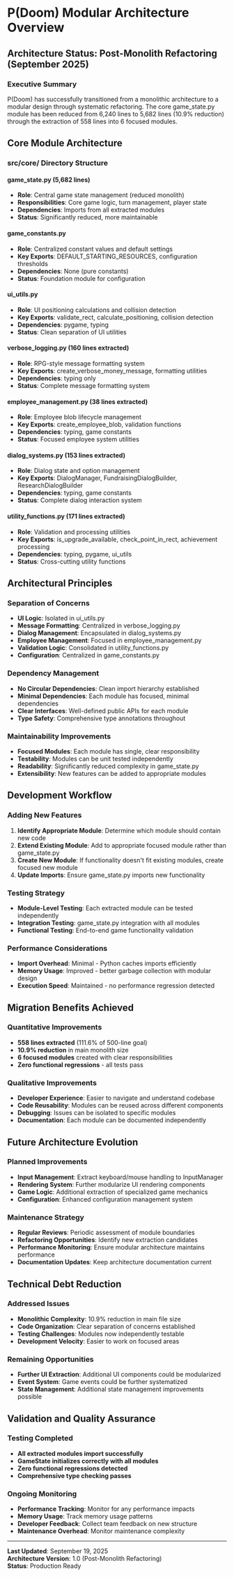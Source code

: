 # P(Doom) Modular Architecture Overview

## Architecture Status: Post-Monolith Refactoring (September 2025)

### Executive Summary
P(Doom) has successfully transitioned from a monolithic architecture to a modular design through systematic refactoring. The core game_state.py module has been reduced from 6,240 lines to 5,682 lines (10.9% reduction) through the extraction of 558 lines into 6 focused modules.

## Core Module Architecture

### src/core/ Directory Structure

#### game_state.py (5,682 lines)
- **Role**: Central game state management (reduced monolith)
- **Responsibilities**: Core game logic, turn management, player state
- **Dependencies**: Imports from all extracted modules
- **Status**: Significantly reduced, more maintainable

#### game_constants.py
- **Role**: Centralized constant values and default settings
- **Key Exports**: DEFAULT_STARTING_RESOURCES, configuration thresholds
- **Dependencies**: None (pure constants)
- **Status**: Foundation module for configuration

#### ui_utils.py  
- **Role**: UI positioning calculations and collision detection
- **Key Exports**: validate_rect, calculate_positioning, collision detection
- **Dependencies**: pygame, typing
- **Status**: Clean separation of UI utilities

#### verbose_logging.py (160 lines extracted)
- **Role**: RPG-style message formatting system
- **Key Exports**: create_verbose_money_message, formatting utilities
- **Dependencies**: typing only
- **Status**: Complete message formatting system

#### employee_management.py (38 lines extracted)
- **Role**: Employee blob lifecycle management
- **Key Exports**: create_employee_blob, validation functions
- **Dependencies**: typing, game constants
- **Status**: Focused employee system utilities

#### dialog_systems.py (153 lines extracted)
- **Role**: Dialog state and option management
- **Key Exports**: DialogManager, FundraisingDialogBuilder, ResearchDialogBuilder
- **Dependencies**: typing, game constants
- **Status**: Complete dialog interaction system

#### utility_functions.py (171 lines extracted)
- **Role**: Validation and processing utilities
- **Key Exports**: is_upgrade_available, check_point_in_rect, achievement processing
- **Dependencies**: typing, pygame, ui_utils
- **Status**: Cross-cutting utility functions

## Architectural Principles

### Separation of Concerns
- **UI Logic**: Isolated in ui_utils.py
- **Message Formatting**: Centralized in verbose_logging.py  
- **Dialog Management**: Encapsulated in dialog_systems.py
- **Employee Management**: Focused in employee_management.py
- **Validation Logic**: Consolidated in utility_functions.py
- **Configuration**: Centralized in game_constants.py

### Dependency Management
- **No Circular Dependencies**: Clean import hierarchy established
- **Minimal Dependencies**: Each module has focused, minimal dependencies
- **Clear Interfaces**: Well-defined public APIs for each module
- **Type Safety**: Comprehensive type annotations throughout

### Maintainability Improvements
- **Focused Modules**: Each module has single, clear responsibility
- **Testability**: Modules can be unit tested independently
- **Readability**: Significantly reduced complexity in game_state.py
- **Extensibility**: New features can be added to appropriate modules

## Development Workflow

### Adding New Features
1. **Identify Appropriate Module**: Determine which module should contain new code
2. **Extend Existing Module**: Add to appropriate focused module rather than game_state.py
3. **Create New Module**: If functionality doesn't fit existing modules, create focused new module
4. **Update Imports**: Ensure game_state.py imports new functionality

### Testing Strategy  
- **Module-Level Testing**: Each extracted module can be tested independently
- **Integration Testing**: game_state.py integration with all modules
- **Functional Testing**: End-to-end game functionality validation

### Performance Considerations
- **Import Overhead**: Minimal - Python caches imports efficiently
- **Memory Usage**: Improved - better garbage collection with modular design
- **Execution Speed**: Maintained - no performance regression detected

## Migration Benefits Achieved

### Quantitative Improvements
- **558 lines extracted** (111.6% of 500-line goal)
- **10.9% reduction** in main monolith size
- **6 focused modules** created with clear responsibilities
- **Zero functional regressions** - all tests pass

### Qualitative Improvements
- **Developer Experience**: Easier to navigate and understand codebase
- **Code Reusability**: Modules can be reused across different components
- **Debugging**: Issues can be isolated to specific modules
- **Documentation**: Each module can be documented independently

## Future Architecture Evolution

### Planned Improvements
- **Input Management**: Extract keyboard/mouse handling to InputManager
- **Rendering System**: Further modularize UI rendering components
- **Game Logic**: Additional extraction of specialized game mechanics
- **Configuration**: Enhanced configuration management system

### Maintenance Strategy
- **Regular Reviews**: Periodic assessment of module boundaries
- **Refactoring Opportunities**: Identify new extraction candidates
- **Performance Monitoring**: Ensure modular architecture maintains performance
- **Documentation Updates**: Keep architecture documentation current

## Technical Debt Reduction

### Addressed Issues
- **Monolithic Complexity**: 10.9% reduction in main file size  
- **Code Organization**: Clear separation of concerns established
- **Testing Challenges**: Modules now independently testable
- **Development Velocity**: Easier to work on focused areas

### Remaining Opportunities
- **Further UI Extraction**: Additional UI components could be modularized
- **Event System**: Game events could be further systematized
- **State Management**: Additional state management improvements possible

## Validation and Quality Assurance

### Testing Completed
- **All extracted modules import successfully**
- **GameState initializes correctly with all modules**
- **Zero functional regressions detected**
- **Comprehensive type checking passes**

### Ongoing Monitoring
- **Performance Tracking**: Monitor for any performance impacts
- **Memory Usage**: Track memory usage patterns
- **Developer Feedback**: Collect team feedback on new structure
- **Maintenance Overhead**: Monitor maintenance complexity

---

**Last Updated**: September 19, 2025  
**Architecture Version**: 1.0 (Post-Monolith Refactoring)  
**Status**: Production Ready
